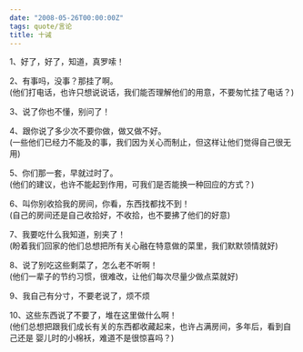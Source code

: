 ```yaml
---
date: "2008-05-26T00:00:00Z"
tags: quote/言论
title: 十诫
---
```


1、好了，好了，知道，真罗嗦！  

2、有事吗，没事？那挂了啊。  
(他们打电话，也许只想说说话，我们能否理解他们的用意，不要匆忙挂了电话？)

3、说了你也不懂，别问了！  

4、跟你说了多少次不要你做，做又做不好。  
(一些他们已经力不能及的事，我们因为关心而制止，但这样让他们觉得自己很无用)

5、你们那一套，早就过时了。  
(他们的建议，也许不能起到作用，可我们是否能换一种回应的方式？)

6、叫你别收拾我的房间，你看，东西找都找不到！  
(自己的房间还是自己收拾好，不收拾，也不要拂了他们的好意)

7、我要吃什么我知道，别夹了！  
(盼着我们回家的他们总想把所有关心融在特意做的菜里，我们默默领情就好)

8、说了别吃这些剩菜了，怎么老不听啊！  
(他们一辈子的节约习惯，很难改，让他们每次尽量少做点菜就好)

9、我自己有分寸，不要老说了，烦不烦  

10、这些东西说了不要了，堆在这里做什么啊！  
(他们总想把跟我们成长有关的东西都收藏起来，也许占满房间，多年后，看到自己还是
婴儿时的小棉袄，难道不是很惊喜吗？)
